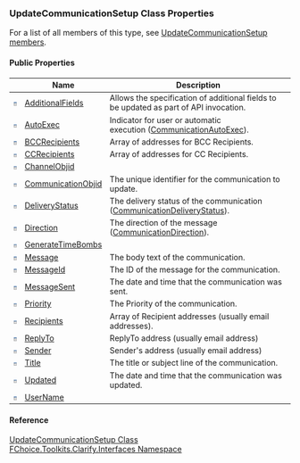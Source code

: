 ﻿### UpdateCommunicationSetup Class Properties

For a list of all members of this type, see [UpdateCommunicationSetup members](FChoice.Toolkits.Clarify~FChoice.Toolkits.Clarify.Interfaces.UpdateCommunicationSetup_members.md).

#### Public Properties

|   | Name | Description |
| --- | --- | --- |
| ![Public Property](dotnetimages/publicProperty.png) | [AdditionalFields](FChoice.Toolkits.Clarify~FChoice.Toolkits.Clarify.Interfaces.UpdateCommunicationSetup~AdditionalFields.md) | Allows the specification of additional fields to be updated as part of API invocation.   |
| ![Public Property](dotnetimages/publicProperty.png) | [AutoExec](FChoice.Toolkits.Clarify~FChoice.Toolkits.Clarify.Interfaces.UpdateCommunicationSetup~AutoExec.md) | Indicator for user or automatic execution ([CommunicationAutoExec](FChoice.Toolkits.Clarify~FChoice.Toolkits.Clarify.CommunicationAutoExec.md)).   |
| ![Public Property](dotnetimages/publicProperty.png) | [BCCRecipients](FChoice.Toolkits.Clarify~FChoice.Toolkits.Clarify.Interfaces.UpdateCommunicationSetup~BCCRecipients.md) | Array of addresses for BCC Recipients.   |
| ![Public Property](dotnetimages/publicProperty.png) | [CCRecipients](FChoice.Toolkits.Clarify~FChoice.Toolkits.Clarify.Interfaces.UpdateCommunicationSetup~CCRecipients.md) | Array of addresses for CC Recipients.   |
| ![Public Property](dotnetimages/publicProperty.png) | [ChannelObjid](FChoice.Toolkits.Clarify~FChoice.Toolkits.Clarify.Interfaces.UpdateCommunicationSetup~ChannelObjid.md) |   |
| ![Public Property](dotnetimages/publicProperty.png) | [CommunicationObjid](FChoice.Toolkits.Clarify~FChoice.Toolkits.Clarify.Interfaces.UpdateCommunicationSetup~CommunicationObjid.md) | The unique identifier for the communication to update.   |
| ![Public Property](dotnetimages/publicProperty.png) | [DeliveryStatus](FChoice.Toolkits.Clarify~FChoice.Toolkits.Clarify.Interfaces.UpdateCommunicationSetup~DeliveryStatus.md) | The delivery status of the communication ([CommunicationDeliveryStatus](FChoice.Toolkits.Clarify~FChoice.Toolkits.Clarify.CommunicationDeliveryStatus.md)).   |
| ![Public Property](dotnetimages/publicProperty.png) | [Direction](FChoice.Toolkits.Clarify~FChoice.Toolkits.Clarify.Interfaces.UpdateCommunicationSetup~Direction.md) | The direction of the message ([CommunicationDirection](FChoice.Toolkits.Clarify~FChoice.Toolkits.Clarify.CommunicationDirection.md)).   |
| ![Public Property](dotnetimages/publicProperty.png) | [GenerateTimeBombs](FChoice.Toolkits.Clarify~FChoice.Toolkits.Clarify.Interfaces.UpdateCommunicationSetup~GenerateTimeBombs.md) |   |
| ![Public Property](dotnetimages/publicProperty.png) | [Message](FChoice.Toolkits.Clarify~FChoice.Toolkits.Clarify.Interfaces.UpdateCommunicationSetup~Message.md) | The body text of the communication.   |
| ![Public Property](dotnetimages/publicProperty.png) | [MessageId](FChoice.Toolkits.Clarify~FChoice.Toolkits.Clarify.Interfaces.UpdateCommunicationSetup~MessageId.md) | The ID of the message for the communication.   |
| ![Public Property](dotnetimages/publicProperty.png) | [MessageSent](FChoice.Toolkits.Clarify~FChoice.Toolkits.Clarify.Interfaces.UpdateCommunicationSetup~MessageSent.md) | The date and time that the communication was sent.   |
| ![Public Property](dotnetimages/publicProperty.png) | [Priority](FChoice.Toolkits.Clarify~FChoice.Toolkits.Clarify.Interfaces.UpdateCommunicationSetup~Priority.md) | The Priority of the communication.   |
| ![Public Property](dotnetimages/publicProperty.png) | [Recipients](FChoice.Toolkits.Clarify~FChoice.Toolkits.Clarify.Interfaces.UpdateCommunicationSetup~Recipients.md) | Array of Recipient addresses (usually email addresses).   |
| ![Public Property](dotnetimages/publicProperty.png) | [ReplyTo](FChoice.Toolkits.Clarify~FChoice.Toolkits.Clarify.Interfaces.UpdateCommunicationSetup~ReplyTo.md) | ReplyTo address (usually email address)   |
| ![Public Property](dotnetimages/publicProperty.png) | [Sender](FChoice.Toolkits.Clarify~FChoice.Toolkits.Clarify.Interfaces.UpdateCommunicationSetup~Sender.md) | Sender's address (usually email address)   |
| ![Public Property](dotnetimages/publicProperty.png) | [Title](FChoice.Toolkits.Clarify~FChoice.Toolkits.Clarify.Interfaces.UpdateCommunicationSetup~Title.md) | The title or subject line of the communication.   |
| ![Public Property](dotnetimages/publicProperty.png) | [Updated](FChoice.Toolkits.Clarify~FChoice.Toolkits.Clarify.Interfaces.UpdateCommunicationSetup~Updated.md) | The date and time that the communication was updated.   |
| ![Public Property](dotnetimages/publicProperty.png) | [UserName](FChoice.Toolkits.Clarify~FChoice.Toolkits.Clarify.Interfaces.UpdateCommunicationSetup~UserName.md) |   |





#### Reference

[UpdateCommunicationSetup Class](FChoice.Toolkits.Clarify~FChoice.Toolkits.Clarify.Interfaces.UpdateCommunicationSetup.md)  
[FChoice.Toolkits.Clarify.Interfaces Namespace](FChoice.Toolkits.Clarify~FChoice.Toolkits.Clarify.Interfaces_namespace.md)